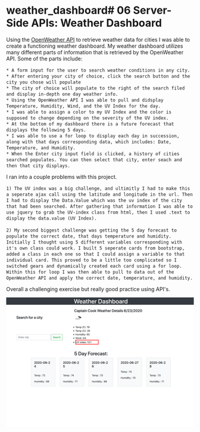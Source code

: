 # weather_dashboard# 06 Server-Side APIs: Weather Dashboard

Using the [OpenWeather API](https://openweathermap.org/api) to retrieve weather data for cities I was able to create a functioning weather dashboard. My weather dashboard utilizes many different parts of information that is retrieved by the OpenWeather API. Some of the parts include:

    * A form input for the user to search weather conditions in any city.
    * After entering your city of choice, click the search button and the city you chose will populate
    * The city of choice will populate to the right of the search filed and display in-depth one day weather info.
    * Using the OpenWeather API I was able to pull and didsplay Temperature, Humidity, Wind, and the UV Index for the day. 
    * I was able to assign a color to my UV Index and the color is supposed to change depending on the severity of the UV index.
    * At the bottom of my dashboard there is a future forecast that displays the following 5 days.
    * I was able to use a for loop to display each day in succession, along with that days corresponding data, which includes: Date, Temperature, and Humidity.
    * When the Enter city input field is clicked, a history of cities searched populates. You can then select that city, enter seach and then that city displays.

I ran into a couple problems with this project. 
    
    1) The UV index was a big challenge, and ultimitly I had to make this a seperate ajax call using the latitude and longitude in the url. Then I had to display the Data.Value which was the uv index of the city that had been searched. After gathering that information I was able to use jquery to grab the UV-index class from html, then I used .text to display the data.value (UV Index).

    2) My second biggest challenge was getting the 5 day forecast to populate the correct date, that days temperature and humidity. Initially I thought using 5 different variables corresponding with it's own class could work. I built 5 seperate cards from bootstrap, added a class in each one so that I could assign a variable to that individual card. This proved to be a little too complicated so I switched gears and dynamically created each card using a for loop. Within this for loop I was then able to pull to data out of the OpenWeather API and apply the correct date, temperature, and humidity. 

Overall a challenging exercise but really good practice using API's.


![](images/WeatherDashboard.png)



